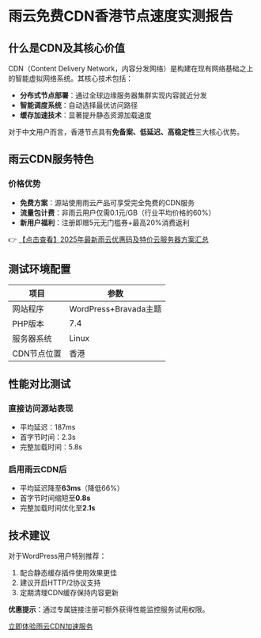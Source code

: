 # 雨云免费CDN香港节点速度实测报告

## 什么是CDN及其核心价值

CDN（Content Delivery Network，内容分发网络）是构建在现有网络基础之上的智能虚拟网络系统。其核心技术包括：

- **分布式节点部署**：通过全球边缘服务器集群实现内容就近分发
- **智能调度系统**：自动选择最优访问路径
- **缓存加速技术**：显著提升静态资源加载速度

对于中文用户而言，香港节点具有**免备案、低延迟、高稳定性**三大核心优势。

## 雨云CDN服务特色

### 价格优势
- **免费方案**：源站使用雨云产品可享受完全免费的CDN服务
- **流量包计费**：非雨云用户仅需0.1元/GB（行业平均价格的60%）
- **新用户福利**：注册即赠5元无门槛券+最高20%消费返利

👉 [【点击查看】2025年最新雨云优惠码及特价云服务器方案汇总](https://bit.ly/RainYun)

## 测试环境配置
| 项目          | 参数               |
|---------------|--------------------|
| 网站程序      | WordPress+Bravada主题 |
| PHP版本       | 7.4                |
| 服务器系统    | Linux             |
| CDN节点位置   | 香港               |

## 性能对比测试

### 直接访问源站表现
- 平均延迟：187ms
- 首字节时间：2.3s
- 完整加载时间：5.8s

### 启用雨云CDN后
- 平均延迟降至**63ms**（降低66%）
- 首字节时间缩短至**0.8s**
- 完整加载时间优化至**2.1s**

## 技术建议
对于WordPress用户特别推荐：
1. 配合静态缓存插件使用效果更佳
2. 建议开启HTTP/2协议支持
3. 定期清理CDN缓存保持内容更新

**优惠提示**：通过专属链接注册可额外获得性能监控服务试用权限。

[立即体验雨云CDN加速服务](https://bit.ly/RainYun)